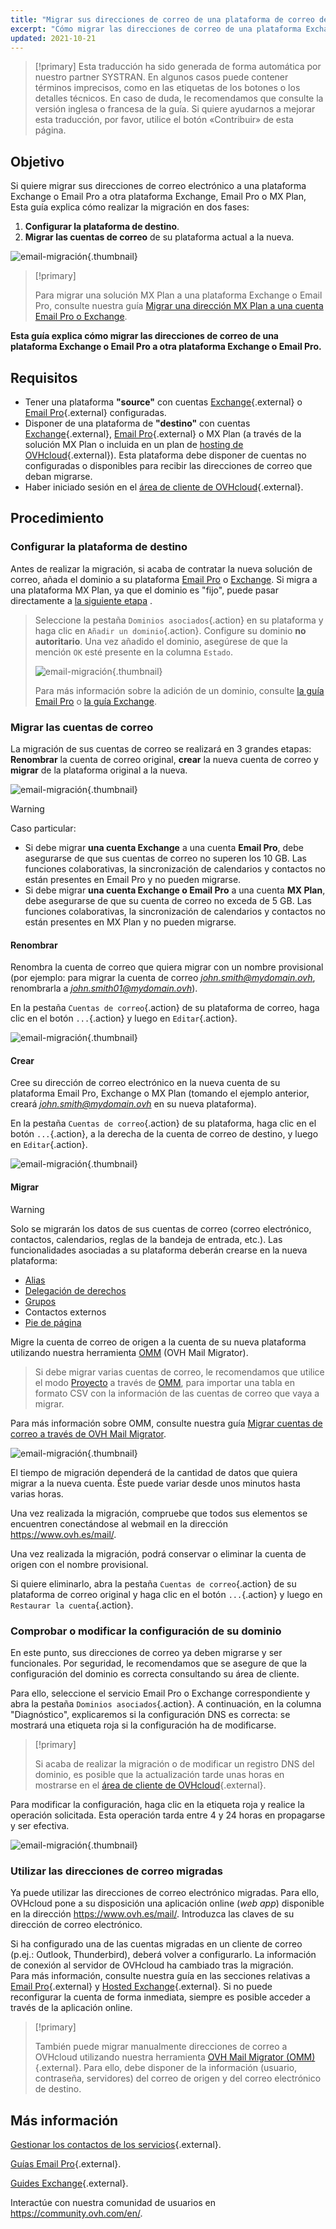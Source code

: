 ```yaml
---
title: "Migrar sus direcciones de correo de una plataforma de correo de OVHcloud a otra"
excerpt: "Cómo migrar las direcciones de correo de una plataforma Exchange o Email Pro a otra plataforma Exchange, Email Pro o MX Plan"
updated: 2021-10-21
---
```


> [!primary]
> Esta traducción ha sido generada de forma automática por nuestro partner SYSTRAN. En algunos casos puede contener términos imprecisos, como en las etiquetas de los botones o los detalles técnicos. En caso de duda, le recomendamos que consulte la versión inglesa o francesa de la guía. Si quiere ayudarnos a mejorar esta traducción, por favor, utilice el botón «Contribuir» de esta página.
>

## Objetivo

Si quiere migrar sus direcciones de correo electrónico a una plataforma Exchange o Email Pro a otra plataforma Exchange, Email Pro o MX Plan, Esta guía explica cómo realizar la migración en dos fases:

1. **Configurar la plataforma de destino**.
2. **Migrar las cuentas de correo** de su plataforma actual a la nueva.

![email-migración](images/migration_platform01.gif){.thumbnail}

> [!primary]
>
> Para migrar una solución MX Plan a una plataforma Exchange o Email Pro, consulte nuestra guía [Migrar una dirección MX Plan a una cuenta Email Pro o Exchange](/pages/web_cloud/email_and_collaborative_solutions/migrating/migration_control_panel).
>

**Esta guía explica cómo migrar las direcciones de correo de una plataforma Exchange o Email Pro a otra plataforma Exchange o Email Pro.**

## Requisitos

- Tener una plataforma **"source"** con cuentas [Exchange](https://www.ovhcloud.com/es-es/emails/hosted-exchange/){.external} o [Email Pro](https://www.ovhcloud.com/es-es/emails/email-pro/){.external} configuradas.
- Disponer de una plataforma de **"destino"** con cuentas [Exchange](https://www.ovhcloud.com/es-es/emails/hosted-exchange/){.external}, [Email Pro](https://www.ovhcloud.com/es-es/emails/email-pro/){.external} o MX Plan (a través de la solución MX Plan o incluida en un plan de [hosting de OVHcloud](https://www.ovhcloud.com/es-es/web-hosting/){.external}). Esta plataforma debe disponer de cuentas no configuradas o disponibles para recibir las direcciones de correo que deban migrarse.
- Haber iniciado sesión en el [área de cliente de OVHcloud](https://www.ovh.com/auth/?action=gotomanager&from=https://www.ovh.es/&ovhSubsidiary=es){.external}.

## Procedimiento

### Configurar la plataforma de destino

Antes de realizar la migración, si acaba de contratar la nueva solución de correo, añada el dominio a su plataforma [Email Pro](/pages/web/emails-pro/first_config#2-anadir-su-nombre-de-dominio) o [Exchange](/pages/web_cloud/email_and_collaborative_solutions/microsoft_exchange/exchange_adding_domain). Si migra a una plataforma MX Plan, ya que el dominio es "fijo", puede pasar directamente a [la siguiente etapa](#accountsmigration) .

> Seleccione la pestaña `Dominios asociados`{.action} en su plataforma y haga clic en `Añadir un dominio`{.action}. Configure su dominio **no autoritario**. Una vez añadido el dominio, asegúrese de que la mención `OK` esté presente en la columna `Estado`.
>
> ![email-migración](images/migration_platform02.png){.thumbnail}
>
> Para más información sobre la adición de un dominio, consulte [la guía Email Pro](/pages/web/emails-pro/first_config#2-anadir-su-nombre-de-dominio) o [la guía Exchange](/pages/web_cloud/email_and_collaborative_solutions/microsoft_exchange/exchange_adding_domain).

### Migrar las cuentas de correo <a name="accountsmigration"></a>

La migración de sus cuentas de correo se realizará en 3 grandes etapas: **Renombrar** la cuenta de correo original, **crear** la nueva cuenta de correo y **migrar** de la plataforma original a la nueva.

![email-migración](images/migration_platform03.gif){.thumbnail}

> [!warning]
>
> Caso particular:
>
> - Si debe migrar **una cuenta Exchange** a una cuenta **Email Pro**, debe asegurarse de que sus cuentas de correo no superen los 10 GB. Las funciones colaborativas, la sincronización de calendarios y contactos no están presentes en Email Pro y no pueden migrarse.
> - Si debe migrar **una cuenta Exchange o Email Pro** a una cuenta **MX Plan**, debe asegurarse de que su cuenta de correo no exceda de 5 GB. Las funciones colaborativas, la sincronización de calendarios y contactos no están presentes en MX Plan y no pueden migrarse.

#### Renombrar

Renombra la cuenta de correo que quiera migrar con un nombre provisional (por ejemplo: para migrar la cuenta de correo *john.smith@mydomain.ovh*, renombrarla a *john.smith01@mydomain.ovh*).

En la pestaña `Cuentas de correo`{.action} de su plataforma de correo, haga clic en el botón `...`{.action} y luego en `Editar`{.action}.

![email-migración](images/migration_platform04.png){.thumbnail}

#### Crear

Cree su dirección de correo electrónico en la nueva cuenta de su plataforma Email Pro, Exchange o MX Plan (tomando el ejemplo anterior, creará *john.smith@mydomain.ovh* en su nueva plataforma).

En la pestaña `Cuentas de correo`{.action} de su plataforma, haga clic en el botón `...`{.action}, a la derecha de la cuenta de correo de destino, y luego en `Editar`{.action}.

![email-migración](images/migration_platform05.png){.thumbnail}

#### Migrar

> [!warning]
>
> Solo se migrarán los datos de sus cuentas de correo (correo electrónico, contactos, calendarios, reglas de la bandeja de entrada, etc.). Las funcionalidades asociadas a su plataforma deberán crearse en la nueva plataforma:
>
> - [Alias](/pages/web_cloud/email_and_collaborative_solutions/common_email_features/feature_redirections)
> - [Delegación de derechos](/pages/web_cloud/email_and_collaborative_solutions/microsoft_exchange/feature_delegation)
> - [Grupos](/pages/web_cloud/email_and_collaborative_solutions/microsoft_exchange/feature_groups)
> - Contactos externos
> - [Pie de página](/pages/web_cloud/email_and_collaborative_solutions/microsoft_exchange/feature_footers)

Migre la cuenta de correo de origen a la cuenta de su nueva plataforma utilizando nuestra herramienta [OMM](https://omm.ovh.net/) (OVH Mail Migrator).

> Si debe migrar varias cuentas de correo, le recomendamos que utilice el modo [Proyecto](/pages/web/emails/migration_omm#project) a través de [OMM](https://omm.ovh.net/Project/Create), para importar una tabla en formato CSV con la información de las cuentas de correo que vaya a migrar.

Para más información sobre OMM, consulte nuestra guía [Migrar cuentas de correo a través de OVH Mail Migrator](/pages/web_cloud/email_and_collaborative_solutions/migrating/migration_omm).

![email-migración](images/migration_platform06.png){.thumbnail}

El tiempo de migración dependerá de la cantidad de datos que quiera migrar a la nueva cuenta. Éste puede variar desde unos minutos hasta varias horas.

Una vez realizada la migración, compruebe que todos sus elementos se encuentren conectándose al webmail en la dirección <https://www.ovh.es/mail/>.

Una vez realizada la migración, podrá conservar o eliminar la cuenta de origen con el nombre provisional.

Si quiere eliminarlo, abra la pestaña `Cuentas de correo`{.action} de su plataforma de correo original y haga clic en el botón `...`{.action} y luego en `Restaurar la cuenta`{.action}.

### Comprobar o modificar la configuración de su dominio

En este punto, sus direcciones de correo ya deben migrarse y ser funcionales. Por seguridad, le recomendamos que se asegure de que la configuración del dominio es correcta consultando su área de cliente.

Para ello, seleccione el servicio Email Pro o Exchange correspondiente y abra la pestaña `Dominios asociados`{.action}. A continuación, en la columna "Diagnóstico", explicaremos si la configuración DNS es correcta: se mostrará una etiqueta roja si la configuración ha de modificarse.

> [!primary]
>
> Si acaba de realizar la migración o de modificar un registro DNS del dominio, es posible que la actualización tarde unas horas en mostrarse en el [área de cliente de OVHcloud](https://www.ovh.com/auth/?action=gotomanager&from=https://www.ovh.es/&ovhSubsidiary=es){.external}.
>

Para modificar la configuración, haga clic en la etiqueta roja y realice la operación solicitada. Esta operación tarda entre 4 y 24 horas en propagarse y ser efectiva.

![email-migración](images/check_the_dns_records_associated_domains.png){.thumbnail}

### Utilizar las direcciones de correo migradas

Ya puede utilizar las direcciones de correo electrónico migradas. Para ello, OVHcloud pone a su disposición una aplicación online (_web app_) disponible en la dirección <https://www.ovh.es/mail/>. Introduzca las claves de su dirección de correo electrónico.

Si ha configurado una de las cuentas migradas en un cliente de correo (p.ej.: Outlook, Thunderbird), deberá volver a configurarlo. La información de conexión al servidor de OVHcloud ha cambiado tras la migración.
<br>Para más información, consulte nuestra guía en las secciones relativas a [Email Pro](/products/web-cloud-email-collaborative-solutions-email-pro){.external} y [Hosted Exchange](/products/web-cloud-email-collaborative-solutions-microsoft-exchange){.external}. Si no puede reconfigurar la cuenta de forma inmediata, siempre es posible acceder a través de la aplicación online.

> [!primary]
>
> También puede migrar manualmente direcciones de correo a OVHcloud utilizando nuestra herramienta [OVH Mail Migrator (OMM)](https://omm.ovh.net/){.external}. Para ello, debe disponer de la información (usuario, contraseña, servidores) del correo de origen y del correo electrónico de destino.
>

## Más información

[Gestionar los contactos de los servicios](/pages/account_and_service_management/account_information/managing_contacts){.external}.

[Guías Email Pro](/products/web-cloud-email-collaborative-solutions-email-pro){.external}.

[Guides Exchange](/products/web-cloud-email-collaborative-solutions-microsoft-exchange){.external}.

Interactúe con nuestra comunidad de usuarios en <https://community.ovh.com/en/>.
